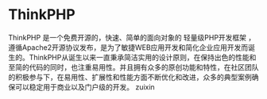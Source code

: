 # ThinkPHP
ThinkPHP 是一个免费开源的，快速、简单的面向对象的 轻量级PHP开发框架 ，遵循Apache2开源协议发布，是为了敏捷WEB应用开发和简化企业应用开发而诞生的。ThinkPHP从诞生以来一直秉承简洁实用的设计原则，在保持出色的性能和至简的代码的同时，也注重易用性。并且拥有众多的原创功能和特性，在社区团队的积极参与下，在易用性、扩展性和性能方面不断优化和改进，众多的典型案例确保可以稳定用于商业以及门户级的开发。
zuixin

